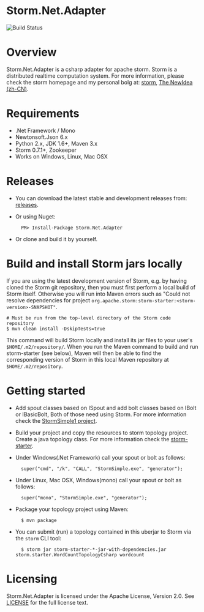 Storm.Net.Adapter
======

![Build Status](https://travis-ci.org/ziyunhx/storm-net-adapter.svg?branch=master)

Overview
========

Storm.Net.Adapter is a csharp adapter for apache storm. Storm is a distributed realtime computation system.
For more information, please check the storm homepage and my personal bolg at: [storm](http://storm.apache.org/ "storm"), [The NewIdea (zh-CN)](http://blog.tnidea.com/ "The NewIdea").

Requirements
============

* .Net Framework / Mono
* Newtonsoft.Json 6.x
* Python 2.x, JDK 1.6+, Maven 3.x
* Storm 0.7.1+, Zookeeper
* Works on Windows, Linux, Mac OSX

Releases
========

- You can download the latest stable and development releases from: [releases](https://github.com/ziyunhx/storm-net-adapter/releases "releases").

- Or using Nuget:

		PM> Install-Package Storm.Net.Adapter

- Or clone and build it by yourself.


Build and install Storm jars locally
========

If you are using the latest development version of Storm, e.g. by having cloned the Storm git repository, then you must first perform a local build of Storm itself. Otherwise you will run into Maven errors such as "Could not resolve dependencies for project `org.apache.storm:storm-starter:<storm-version>-SNAPSHOT"`.

    # Must be run from the top-level directory of the Storm code repository
    $ mvn clean install -DskipTests=true

This command will build Storm locally and install its jar files to your user's `$HOME/.m2/repository/`. When you run the Maven command to build and run storm-starter (see below), Maven will then be able to find the corresponding version of Storm in this local Maven repository at `$HOME/.m2/repository`.


Getting started
=======



- Add spout classes based on ISpout and add bolt classes based on IBolt or IBasicBolt, Both of those need using Storm. For more information check the [StormSimple1 project](https://github.com/ziyunhx/storm-net-adapter/tree/master/StormSimple1 "StormSimple1 Project").

- Build your project and copy the resources to storm topology project. Create a java topology class. For more information check the [storm-starter](https://github.com/ziyunhx/storm-net-adapter/tree/master/storm-starter "storm-starter").

- Under Windows(.Net Framework) call your spout or bolt as follows:

		super("cmd", "/k", "CALL", "StormSimple.exe", "generator");

- Under Linux, Mac OSX, Windows(mono) call your spout or bolt as follows:
		
		super("mono", "StormSimple.exe", "generator");

- Package your topology project using Maven:

    	$ mvn package

- You can submit (run) a topology contained in this uberjar to Storm via the `storm` CLI tool:

		$ storm jar storm-starter-*-jar-with-dependencies.jar storm.starter.WordCountTopologyCsharp wordcount


Licensing
=============

Storm.Net.Adapter is licensed under the Apache License, Version 2.0. See [LICENSE](http://www.apache.org/licenses/LICENSE-2.0.html "LICENSE") for the full license text.
